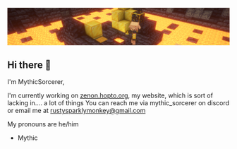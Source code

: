 ![Header Image](header.png)
## Hi there 👋
I'm MythicSorcerer,

I'm currently working on [zenon.hopto.org](https://zenon.hopto.org), my website, which is sort of lacking in.... a lot of things
You can reach me via mythic_sorcerer on discord or email me at rustysparklymonkey@gmail.com

My pronouns are he/him

- Mythic

<!--
**MythicSorcerer/MythicSorcerer** is a ✨ _special_ ✨ repository because its `README.md` (this file) appears on your GitHub profile.

Here are some ideas to get you started:

- 🔭 I’m currently working on 
- 🌱 I’m currently learning ...
- 👯 I’m looking to collaborate on ...
- 🤔 I’m looking for help with ...
- 💬 Ask me about ...
- 📫 How to reach me: ...
- 😄 Pronouns: ...
- ⚡ Fun fact: ...
-->
